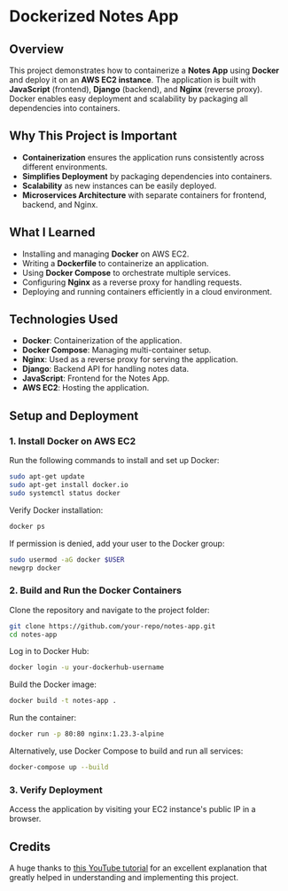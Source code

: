 # **Dockerized Notes App**

## **Overview**
This project demonstrates how to containerize a **Notes App** using **Docker** and deploy it on an **AWS EC2 instance**. The application is built with **JavaScript** (frontend), **Django** (backend), and **Nginx** (reverse proxy). Docker enables easy deployment and scalability by packaging all dependencies into containers.

## **Why This Project is Important**
- **Containerization** ensures the application runs consistently across different environments.
- **Simplifies Deployment** by packaging dependencies into containers.
- **Scalability** as new instances can be easily deployed.
- **Microservices Architecture** with separate containers for frontend, backend, and Nginx.

## **What I Learned**
- Installing and managing **Docker** on AWS EC2.
- Writing a **Dockerfile** to containerize an application.
- Using **Docker Compose** to orchestrate multiple services.
- Configuring **Nginx** as a reverse proxy for handling requests.
- Deploying and running containers efficiently in a cloud environment.

## **Technologies Used**
- **Docker**: Containerization of the application.
- **Docker Compose**: Managing multi-container setup.
- **Nginx**: Used as a reverse proxy for serving the application.
- **Django**: Backend API for handling notes data.
- **JavaScript**: Frontend for the Notes App.
- **AWS EC2**: Hosting the application.

## **Setup and Deployment**

### **1. Install Docker on AWS EC2**
Run the following commands to install and set up Docker:
```sh
sudo apt-get update
sudo apt-get install docker.io
sudo systemctl status docker
```
Verify Docker installation:
```sh
docker ps
```
If permission is denied, add your user to the Docker group:
```sh
sudo usermod -aG docker $USER
newgrp docker
```

### **2. Build and Run the Docker Containers**
Clone the repository and navigate to the project folder:
```sh
git clone https://github.com/your-repo/notes-app.git
cd notes-app
```
Log in to Docker Hub:
```sh
docker login -u your-dockerhub-username
```
Build the Docker image:
```sh
docker build -t notes-app .
```
Run the container:
```sh
docker run -p 80:80 nginx:1.23.3-alpine
```
Alternatively, use Docker Compose to build and run all services:
```sh
docker-compose up --build
```

### **3. Verify Deployment**
Access the application by visiting your EC2 instance's public IP in a browser.

## **Credits**
A huge thanks to [this YouTube tutorial](https://www.youtube.com/watch?v=9bSbNNH4Nqw&t=13849s) for an excellent explanation that greatly helped in understanding and implementing this project.

